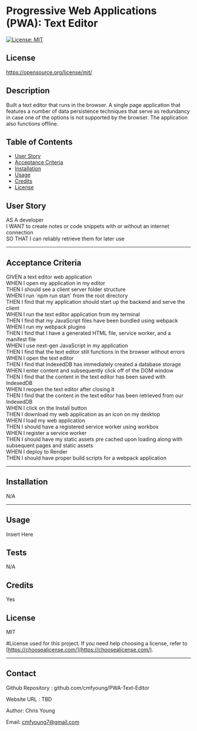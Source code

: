 
  
  # Progressive Web Applications (PWA): Text Editor

  [![License: MIT](https://img.shields.io/badge/License-MIT-yellow.svg)](https://opensource.org/licenses/MIT)
  ## License 
 https://opensource.org/license/mit/


  ## Description
  Built a text editor that runs in the browser. A single page application that features a number of data persistence techniques that serve as redundancy in case one of the options is not supported by the browser. The application also functions offline. 



  ## Table of Contents 
  
  - [User Story](#story)
  - [Acceptance Criteria](#acceptance)
  - [Installation](#installation)
  - [Usage](#usage)
  - [Credits](#credits)
  - [License](#license)

  ## User Story

<p> AS A developer <br>
    I WANT to create notes or code snippets with or without an internet connection <br>
    SO THAT I can reliably retrieve them for later use </p>

  ---
  
  ## Acceptance Criteria

<p> GIVEN a text editor web application <br>
    WHEN I open my application in my editor <br>
    THEN I should see a client server folder structure <br>
    WHEN I run `npm run start` from the root directory <br>
    THEN I find that my application should start up the backend and serve the client <br>
    WHEN I run the text editor application from my terminal <br>
    THEN I find that my JavaScript files have been bundled using webpack <br>
    WHEN I run my webpack plugins <br>
    THEN I find that I have a generated HTML file, service worker, and a manifest file <br>
    WHEN I use next-gen JavaScript in my application <br>
    THEN I find that the text editor still functions in the browser without errors <br>
    WHEN I open the text editor <br>
    THEN I find that IndexedDB has immediately created a database storage <br>
    WHEN I enter content and subsequently click off of the DOM window <br>
    THEN I find that the content in the text editor has been saved with IndexedDB <br>
    WHEN I reopen the text editor after closing it <br>
    THEN I find that the content in the text editor has been retrieved from our IndexedDB <br>
    WHEN I click on the Install button <br>
    THEN I download my web application as an icon on my desktop <br>
    WHEN I load my web application <br>
    THEN I should have a registered service worker using workbox <br>
    WHEN I register a service worker <br>
    THEN I should have my static assets pre cached upon loading along with subsequent pages and static assets <br>
    WHEN I deploy to Render <br>
    THEN I should have proper build scripts for a webpack application </p>

  ---

  ## Installation 

  N/A


  ---
  
  ## Usage
  
  Insert Here 


  ## Tests
  
  N/A


  ## Credits
  
  Yes

  
  ## License
  MIT

  #License used for this project. If you need help choosing a license, refer to [https://choosealicense.com/](https://choosealicense.com/).
  
  ---

  ## Contact 
  Github Repository : github.com/cmfyoung/PWA-Text-Editor


  Website URL : TBD


  Author: Chris Young


  Email: cmfyoung7@gmail.com

